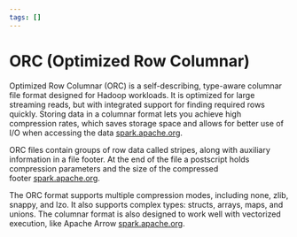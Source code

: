 ```yaml
---
tags: []
---
```

# ORC (Optimized Row Columnar)   
   
Optimized Row Columnar (ORC) is a self-describing, type-aware columnar file format designed for Hadoop workloads. It is optimized for large streaming reads, but with integrated support for finding required rows quickly. Storing data in a columnar format lets you achieve high compression rates, which saves storage space and allows for better use of I/O when accessing the data [spark.apache.org](https://spark.apache.org/docs/latest/sql-data-sources-orc.html).   
   
ORC files contain groups of row data called stripes, along with auxiliary information in a file footer. At the end of the file a postscript holds compression parameters and the size of the compressed footer [spark.apache.org](https://spark.apache.org/docs/latest/sql-data-sources-orc.html).   
   
The ORC format supports multiple compression modes, including none, zlib, snappy, and lzo. It also supports complex types: structs, arrays, maps, and unions. The columnar format is also designed to work well with vectorized execution, like Apache Arrow [spark.apache.org](https://spark.apache.org/docs/latest/sql-data-sources-orc.html).